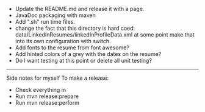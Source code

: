 * Update the README.md and release it with a page.
* JavaDoc packaging with maven
* Add ".sh" run time files.
* change the fact that this directory is hard coed:
      data/LinkedInResumes/linkedInProfileData.xml
  at some point make that into its own configuration with switch.
* Add fonts to the resume from font awesome?
* Add hinted colors of a grey with the dates on the resume?
* Do I want testing at this point or delete all unit testing?


-----
Side notes for myself
To make a release:

- Check everything in
- Run mvn release:prepare
- Run mvn release:perform

